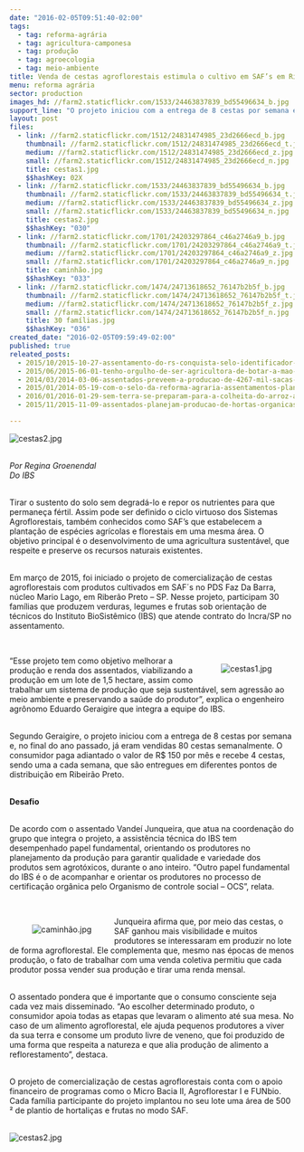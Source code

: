 ```yaml
---
date: "2016-02-05T09:51:40-02:00"
tags:
  - tag: reforma-agrária
  - tag: agricultura-camponesa
  - tag: produção
  - tag: agroecologia
  - tag: meio-ambiente
title: Venda de cestas agroflorestais estimula o cultivo em SAF’s em Ribeirão Preto
menu: reforma agrária
sector: production
images_hd: //farm2.staticflickr.com/1533/24463837839_bd55496634_b.jpg
support_line: "O projeto iniciou com a entrega de 8 cestas por semana e, no final do ano passado, já eram vendidas 80 cestas semanalmente. O consumidor paga adiantado o valor de R$ 150 por mês e recebe 1 cesta por semana."
layout: post
files:
  - link: //farm2.staticflickr.com/1512/24831474985_23d2666ecd_b.jpg
    thumbnail: //farm2.staticflickr.com/1512/24831474985_23d2666ecd_t.jpg
    medium: //farm2.staticflickr.com/1512/24831474985_23d2666ecd_z.jpg
    small: //farm2.staticflickr.com/1512/24831474985_23d2666ecd_n.jpg
    title: cestas1.jpg
    $$hashKey: 02X
  - link: //farm2.staticflickr.com/1533/24463837839_bd55496634_b.jpg
    thumbnail: //farm2.staticflickr.com/1533/24463837839_bd55496634_t.jpg
    medium: //farm2.staticflickr.com/1533/24463837839_bd55496634_z.jpg
    small: //farm2.staticflickr.com/1533/24463837839_bd55496634_n.jpg
    title: cestas2.jpg
    $$hashKey: "030"
  - link: //farm2.staticflickr.com/1701/24203297864_c46a2746a9_b.jpg
    thumbnail: //farm2.staticflickr.com/1701/24203297864_c46a2746a9_t.jpg
    medium: //farm2.staticflickr.com/1701/24203297864_c46a2746a9_z.jpg
    small: //farm2.staticflickr.com/1701/24203297864_c46a2746a9_n.jpg
    title: caminhão.jpg
    $$hashKey: "033"
  - link: //farm2.staticflickr.com/1474/24713618652_76147b2b5f_b.jpg
    thumbnail: //farm2.staticflickr.com/1474/24713618652_76147b2b5f_t.jpg
    medium: //farm2.staticflickr.com/1474/24713618652_76147b2b5f_z.jpg
    small: //farm2.staticflickr.com/1474/24713618652_76147b2b5f_n.jpg
    title: 30 famílias.jpg
    $$hashKey: "036"
created_date: "2016-02-05T09:59:49-02:00"
published: true
releated_posts:
  - 2015/10/2015-10-27-assentamento-do-rs-conquista-selo-identificador-da-producao-organica.md
  - 2015/06/2015-06-01-tenho-orgulho-de-ser-agricultora-de-botar-a-mao-na-terra-de-ter-minhas-maos-calejadas.md
  - 2014/03/2014-03-06-assentados-preveem-a-producao-de-4267-mil-sacas-de-arroz-agroecologico.md
  - 2015/01/2014-05-19-com-o-selo-da-reforma-agraria-assentamentos-plantam-e-colhem-de-tudo-pelo-pais.md-e
  - 2016/01/2016-01-29-sem-terra-se-preparam-para-a-colheita-do-arroz-agroecologico-no-rs.md
  - 2015/11/2015-11-09-assentados-planejam-producao-de-hortas-organicas-para-os-proximos-anos-no-rs.md

---
```

<p><img alt="cestas2.jpg" src="//farm2.staticflickr.com/1533/24463837839_bd55496634_b.jpg" /></p>

<p><br />
<em>Por&nbsp;Regina Groenendal<br />
Do IBS</em></p>

<p><br />
Tirar o sustento do solo sem degrad&aacute;-lo e repor os nutrientes para que permane&ccedil;a f&eacute;rtil. Assim pode ser definido o ciclo virtuoso dos Sistemas Agroflorestais, tamb&eacute;m conhecidos como SAF&rsquo;s que estabelecem a planta&ccedil;&atilde;o de esp&eacute;cies agr&iacute;colas e florestais em uma mesma &aacute;rea. O objetivo principal &eacute; o desenvolvimento de uma agricultura sustent&aacute;vel, que respeite e preserve os recursos naturais existentes.</p>

<p><br />
Em mar&ccedil;o de 2015, foi iniciado o projeto de comercializa&ccedil;&atilde;o de cestas agroflorestais com produtos cultivados em SAF&acute;s no PDS Faz Da Barra, n&uacute;cleo Mario Lago, em Riber&atilde;o Preto &ndash; SP. Nesse projeto, participam 30 fam&iacute;lias que produzem verduras, legumes e frutas sob orienta&ccedil;&atilde;o de t&eacute;cnicos do Instituto BioSist&ecirc;mico (IBS) que atende contrato do Incra/SP no assentamento.</p>

<p>&nbsp;</p>

<figure class="image" style="float:right"><img alt="cestas1.jpg" src="//farm2.staticflickr.com/1512/24831474985_23d2666ecd_b.jpg" />
<figcaption></figcaption>
</figure>

<p>&ldquo;Esse projeto tem como objetivo melhorar a produ&ccedil;&atilde;o e renda dos assentados, viabilizando a produ&ccedil;&atilde;o em um lote de 1,5 hectare, assim como trabalhar um sistema de produ&ccedil;&atilde;o que seja sustent&aacute;vel, sem agress&atilde;o ao meio ambiente e preservando a sa&uacute;de do produtor&rdquo;, explica o engenheiro agr&ocirc;nomo Eduardo Geraigire que integra a equipe do IBS.</p>

<p><br />
Segundo Geraigire, o projeto iniciou com a entrega de 8 cestas por semana e, no final do ano passado, j&aacute; eram vendidas 80 cestas semanalmente. O consumidor paga adiantado o valor de R$ 150 por m&ecirc;s e recebe 4 cestas, sendo uma a cada semana, que s&atilde;o entregues em diferentes pontos de distribui&ccedil;&atilde;o em Ribeir&atilde;o Preto.</p>

<p><br />
<strong>Desafio</strong></p>

<p><br />
De acordo com o assentado Vande&iacute; Junqueira, que atua na coordena&ccedil;&atilde;o do grupo que integra o projeto, a assist&ecirc;ncia t&eacute;cnica do IBS tem desempenhado papel fundamental, orientando os produtores no planejamento da produ&ccedil;&atilde;o para garantir qualidade e variedade dos produtos sem agrot&oacute;xicos, durante o ano inteiro. &ldquo;Outro papel fundamental do IBS &eacute; o de acompanhar e orientar os produtores no processo de certifica&ccedil;&atilde;o org&acirc;nica pelo Organismo de controle social &ndash; OCS&rdquo;, relata.</p>

<p>&nbsp;</p>

<figure class="image" style="float:left"><img alt="caminhão.jpg" src="//farm2.staticflickr.com/1701/24203297864_c46a2746a9_b.jpg" />
<figcaption></figcaption>
</figure>

<p>Junqueira afirma que, por meio das cestas, o SAF ganhou mais visibilidade e muitos produtores se interessaram em produzir no lote de forma agroflorestal. Ele complementa que, mesmo nas &eacute;pocas de menos produ&ccedil;&atilde;o, o fato de trabalhar com uma venda coletiva permitiu que cada produtor possa vender sua produ&ccedil;&atilde;o e tirar uma renda mensal.</p>

<p><br />
O assentado pondera que &eacute; importante que o consumo consciente seja cada vez mais disseminado. &ldquo;Ao escolher determinado produto, o consumidor apoia todas as etapas que levaram o alimento at&eacute; sua mesa. No caso de um alimento agroflorestal, ele ajuda pequenos produtores a viver da sua terra e consome um produto livre de veneno, que foi produzido de uma forma que respeita a natureza e que alia produ&ccedil;&atilde;o de alimento a reflorestamento&rdquo;, destaca.</p>

<p><br />
O projeto de comercializa&ccedil;&atilde;o de cestas agroflorestais conta com o apoio financeiro de programas como o Micro Bacia II, Agroflorestar I e FUNbio. Cada fam&iacute;lia participante do projeto implantou no seu lote uma &aacute;rea de 500 &sup2; de plantio de hortali&ccedil;as e frutas no modo SAF.<br />
&nbsp;</p>

<p><img alt="cestas2.jpg" src="//farm2.staticflickr.com/1533/24463837839_bd55496634_b.jpg" /></p>
